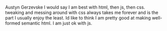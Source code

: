 Austyn Gerzevske
I would say I am best with html, then js, then css. tweaking and messing around with css always takes me forever and is the part I usually enjoy the least. Id like to think I am pretty good at making well-formed semantic html. I am just ok with js.
